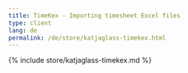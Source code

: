 ```yaml
---
title: TimeKex - Importing timesheet Excel files
type: client
lang: de
permalink: /de/store/katjaglass-timekex.html
---
```


{% include store/katjaglass-timekex.md %}
